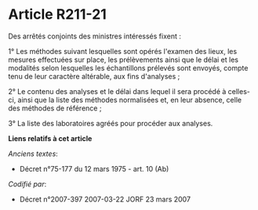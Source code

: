 # Article R211-21

Des arrêtés conjoints des ministres intéressés fixent :

1° Les méthodes suivant lesquelles sont opérés l'examen des lieux, les mesures effectuées sur place, les prélèvements ainsi
que le délai et les modalités selon lesquelles les échantillons prélevés sont envoyés, compte tenu de leur caractère
altérable, aux fins d'analyses ;

2° Le contenu des analyses et le délai dans lequel il sera procédé à celles-ci, ainsi que la liste des méthodes normalisées
et, en leur absence, celle des méthodes de référence ;

3° La liste des laboratoires agréés pour procéder aux analyses.

**Liens relatifs à cet article**

_Anciens textes_:

  - Décret n°75-177 du 12 mars 1975 - art. 10 (Ab)

_Codifié par_:

  - Décret n°2007-397 2007-03-22 JORF 23 mars 2007
